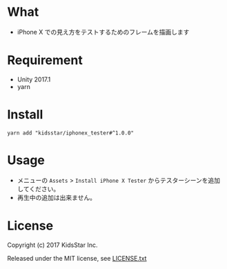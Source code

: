 # What

* iPhone X での見え方をテストするためのフレームを描画します

# Requirement

* Unity 2017.1
* yarn

# Install

```shell
yarn add "kidsstar/iphonex_tester#^1.0.0"
```

# Usage

* メニューの `Assets` &gt; `Install iPhone X Tester` からテスターシーンを追加してください。
* 再生中の追加は出来ません。

# License

Copyright (c) 2017 KidsStar Inc.

Released under the MIT license, see [LICENSE.txt](LICENSE.txt)


